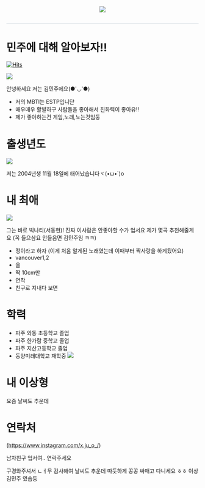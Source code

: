 <div align= "center">
    <img src="https://capsule-render.vercel.app/api?type=waving&color=0:f4e6e6,100:955690&height=180&text=welcome!!&animation=fadeIn&fontColor=ffffff&fontSize=70" />
    </div>
    <div style="text-align: left;"> 
    <h2 style="border-bottom: 1px solid #d8dee4; color: #282d33;">  </h2>  
    <div style="font-weight: 700; font-size: 15px; text-align: left; color: #282d33;">  </div> 
    </div>
    
# 민주에 대해 알아보자!!   

[![Hits](https://hits.seeyoufarm.com/api/count/incr/badge.svg?url=https%3A%2F%2Fgithub.com%2Fminjudo&count_bg=%23BBA5E9&title_bg=%23ED98CF&icon=&icon_color=%23291E28&title=hits&edge_flat=false)](https://hits.seeyoufarm.com)

![](https://i.pinimg.com/564x/f2/93/36/f2933607f9c37141813f2165f74c0efe.jpg)

 안녕하세요 저는  김민주에요(●'◡'●)
-  저의 MBTI는 ESTP입니댠
-  매우매우 활발하구 사람들을 좋아해서 친화력이 좋아유!!
-  제가 좋아하는건 게임,노래,노는것임둥 


# 출생년도


![](https://i.pinimg.com/564x/b2/a7/af/b2a7af8147ec024b6aeb4fe80fa35c4f.jpg)



저는 2004년생 11월 18일에 태어났습니다ヾ(•ω•`)o


# 내 최애


![](https://cdn.dailycc.net/news/photo/202306/745972_646536_157.jpg)


그는 바로 빅나티(서동현)! 진짜 이사람은 안좋아할 수가 업서요 제가 몇곡 추천해줄게요 
(꼭 들으삼요 안들음면 김민주임 ㅋㅋ)

- 정이라고 하자
(이게 처음 알게된 노래였는데 이때부터 짝사랑을 하게됬어요)  
- vancouver1,2
- 을
- 딱 10cm만
- 연착
- 친구로 지내다 보면


# 학력
- 파주 와동 초등학교 졸업
- 파주 한가람 중학교 졸업
- 파주 지산고등학교 졸업
- 동양미래대학교 재학중 
![](https://lh3.googleusercontent.com/pw/ADCreHddB07bTyBWVikZ-GbFi2szawePisF2Rt8desT25BvvjXNBnJu-aLhBZcxpPRWBny7pe7DSdmyGkIZNVpXkBlSPRe7jYEzcb9PWWWrPXxNwD6HDfU3HovH0uWZgtBM4H_bCaxPeRWiYUj5xE5lskbvXMTmZt5nirvKjXqyzK6nJCGcWWaYD0Gbr2gkxPdiRS-gwJWExi1V0j1X_iY2eIDoabdwxDg9q1qG1XBvO6M2JiHNN-9H4W4pMFJssotrUfAlsxlRqVPQzbyp5zNERV2gkxk6U3zw4n3aoSUmf69TQqsMWWv6bgZAlAnvAXi9sfDdmtKKCjt4IUdypdpMPOzDhV2CrwqNyBa8hnh4gJWfgmh_b8UXA9YhpghCq47Tb5wbWWXezhzoZMKe6ewmLBhwYdqeJiZcFtESb8DAXST-gx5PF7TD6_ag-7jILK_YHEfso7Er2gW8wpc06tYAQIQYNNSC97ClllGg4hRUNxidtv-N1Ojdi4gDwNbKjvf5ByQhudI1QbOuyHkQ5w421MKgKQ-LuKElMOuLN4sKiHZdlQ9jjB-uvEWXKxGLMuLEPRDAp8OrU2st9O4BwCHpRdaFxgzSE6rWLh0V9PpYyQM96R9mPkJQNB0joLYHojGdYwd2z3IBDPWVK0QWRFkWJRg_h_Gs3fvLeRsnaEcG2AsZuITvfcDnSHD0sN5atb2BiX2bJTK_LsUCm_oiibCyGZHTFsKT5Vcw_Ul0f3a7as_X9iLCfcvXXIQ93uF6NZk_hQMaBmxTwrzdO5OmJmGzIKAX8aZJ71-3QhAy_4FhqMUEPCZUj0CQvJeuA7cvCJpSem-fpUQpcU3thxkfvkUT7vAdBda24UOYbCi_uNkqmQK1Nc7AR9uFHv26VbjDPo6CBHA=w1266-h1266-s-no?authuser=0)


# 내 이상형
요즘 날씨도 추운데






# 연락처
(https://www.instagram.com/x.ju_o_/)

남자친구 업서여.. 연락주세요 

구경와주셔서 ㄴㅓ무 감사해여 날씨도 추운데 따듯하게 꽁꽁 싸매고 다니세요 ㅎㅎ
이상 김민주 였습둥
